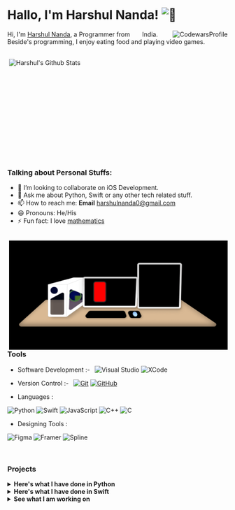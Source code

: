<h1 align="left"> Hallo, I'm Harshul Nanda! <img src="https://c.tenor.com/8TTGn6XVuPAAAAAi/good-morning-hello.gif" alt="👋" width="50" height="50"/></h1>
   <img align="right" src="https://www.codewars.com/users/harshulNanda18/badges/large" alt="CodewarsProfile" />

Hi, I'm [Harshul Nanda](https://harshul-18.github.io/Harshul-Portfolio/), a Programmer from <img src="https://c.tenor.com/2ZCVcnyaXEMAAAAi/india-flag.gif" width="20" height="10" /> India. Beside's programming, I enjoy eating food and playing video games.

<br>

<!--   <img align="left" src="https://github.com/Harshul-18/Harshul-18/blob/main/Name.gif" alt="Name" width="475" height="250"/> -->
<img align="right" src="https://github-readme-stats.vercel.app/api?username=Harshul-18&show_icons=true&theme=tokyonight" alt="Harshul's Github Stats" width="500" height="250"/>
    
<div align="right">
  <div align="left">
    
<h3><b>Talking about Personal Stuffs:</b></h3>

<!--   <li>🔭 I’m currently working on PocketBook Application.</li> -->
  - 👯 I’m looking to collaborate on iOS Development.
  - 💬 Ask me about Python, Swift or any other tech related stuff.
  - 📫 How to reach me: <b>Email</b> <a href="mailto:harshulnanda0@gmail.com">harshulnanda0@gmail.com</a>
  - 😄 Pronouns: He/His  
  - ⚡ Fun fact: I love <a href="www.wolfromalpha.com">mathematics</a>
    
    
    
  </div>
</div>

<br>

   <img align="right" src="https://github.com/Harshul-18/Harshul-18/blob/main/Developing.gif" alt="DevelopingImage" width="500" height="250"/>

### Tools
- Software Development :-&ensp;
![Visual Studio](https://img.shields.io/badge/-007ACC?style=flat&logo=Visual-Studio-Code&logoColor=white&link=https://github.com/harshul-18 "Visual Studio") ![XCode](https://img.shields.io/badge/-1575F9?style=flat&logo=Xcode&logoColor=white&link=https://github.com/harshul-18 "XCode")

- Version Control :-&ensp;
[![Git](https://img.shields.io/badge/-Git-black?style=flat&logo=git&link=https://github.com/harshul-18)](https://github.com/harshul-18)  [![GitHub](https://img.shields.io/badge/-GitHub-181717?style=flat&logo=github&link=https://github.com/harshul-18)](https://github.com/harshul-18)

- Languages :&ensp;
  
![Python](https://img.shields.io/badge/Python-3776AB?style=for-the-badge&logo=python&logoColor=white) 
![Swift](https://img.shields.io/badge/Swift-FA7343?style=for-the-badge&logo=swift&logoColor=white)
![JavaScript](https://img.shields.io/badge/JavaScript-F7DF1E?style=for-the-badge&logo=javascript&logoColor=black)
![C++](https://img.shields.io/badge/c++-%2300599C.svg?style=for-the-badge&logo=c%2B%2B&logoColor=white)
![C](https://img.shields.io/badge/c-%2300599C.svg?style=for-the-badge&logo=c&logoColor=white)

- Designing Tools :&ensp;

![Figma](https://img.shields.io/badge/figma-%23F24E1E.svg?style=for-the-badge&logo=figma&logoColor=white)
![Framer](https://img.shields.io/badge/Framer-black?style=for-the-badge&logo=framer&logoColor=blue)
![Spline](https://img.shields.io/badge/spline-%20-%20)


<br>

<!--    <img align="right" src="https://github.com/Harshul-18/Harshul-18/blob/main/Developing.gif" alt="DevelopingImage" width="500" height="250"/> -->


<h3>Projects</h3>
<!-- <blockquote> -->
<details>	
  <summary><b>Here's what I have done in Python</b></summary>
  <br />
  <ul>
    <li>
      <a href="https://github.com/Harshul-18/HARM-Bot">
        HARM YouTube Bot API
      </a>
    </li>
    <li>
      <a href="">
        Doubler application using Flutter
      </a>
    </li>
    <li>
      <a href="https://github.com/Harshul-18/PythonProjectsA/tree/main/PhotoToPencilSketchMaker">
        Photo to Pencil Sketch Maker
      </a>
    </li>
    <li>
      <a href="https://github.com/Harshul-18/PythonProjectsA/tree/main/QRCodeGenerator">
        QRCodeGenerator
      </a>
    </li>
  </ul>
</details>
<details>	
  <summary><b>Here's what I have done in Swift</b></summary>
  <br />
  <ul>
    <li>
      <a href="https://github.com/Harshul-18/iOSProjectsA/tree/main/Dupple">
        Dupple: News Application
      </a>
    </li>
    <li>
      <a href="https://github.com/Harshul-18/SwiftProjects/tree/main/UnitConversion">
        Unit Conversion App
      </a>
    </li>
  </ul>
</details>

<details>
  <summary><b>See what I am working on</b></summary>
<!--   <br /> -->
  <a href="https://github.com/Harshul-18/HARM-Bot"><h3>ML Challenge</h3><a>
  <img align="left" src="https://github.com/Harshul-18/Harshul-18/blob/main/harmLogo.gif" />
</details>
  
<!-- </blockquote> -->
    

<!-- <p align="center">(click on the projects to head over to the repos)</p> -->

<!-- --- -->

<!-- ![Anurag's GitHub stats](https://github-readme-stats.vercel.app/api?username=Harshul-18&show_icons=true&theme=tokyonight) -->



<!-- 
<b> Python &emsp; </b> 
<img src="https://us-central1-progress-markdown.cloudfunctions.net/progress/90" /> -->


